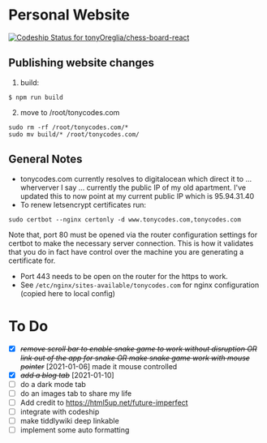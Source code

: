 # Personal Website
[![Codeship Status for tonyOreglia/chess-board-react](https://app.codeship.com/projects/21a97f80-4498-0137-e7e1-4a88ae496eec/status?branch=master)](https://app.codeship.com/projects/336970)

## Publishing website changes
1. build: 
```
$ npm run build
```
2. move to /root/tonycodes.com
```
sudo rm -rf /root/tonycodes.com/* 
sudo mv build/* /root/tonycodes.com/
```

## General Notes
* tonycodes.com currently resolves to digitalocean which direct it to ... wherverver I say ... currently the public IP of my old apartment. I've updated this to now point at my current public IP which is 95.94.31.40
* To renew letsencrypt certificates run: 
```
sudo certbot --nginx certonly -d www.tonycodes.com,tonycodes.com
```
Note that, port 80 must be opened via the router configuration settings for certbot to make the necessary server connection. This is how it validates that you do in fact have control over the machine you are generating a certificate for. 
* Port 443 needs to be open on the router for the https to work. 
* See `/etc/nginx/sites-available/tonycodes.com` for nginx configuration (copied here to local config)

# To Do
- [X] ~~*remove scroll bar to enable snake game to work without disruption OR link out of the app for snake OR make snake game work with mouse pointer*~~ [2021-01-06] made it mouse controlled
- [X] ~~*add a blog tab*~~ [2021-01-10]
- [ ] do a dark mode tab
- [ ] do an images tab to share my life
- [ ] Add credit to https://html5up.net/future-imperfect
- [ ] integrate with codeship
- [ ] make tiddlywiki deep linkable
- [ ] implement some auto formatting